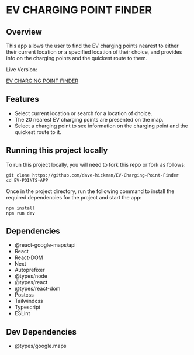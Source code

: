 # EV CHARGING POINT FINDER

## Overview

This app allows the user to find the EV charging points nearest to either their current location or a specified location of their choice, and provides info on the charging points and the quickest route to them.

Live Version:

[EV CHARGING POINT FINDER](https://ev-charging-point-finder.vercel.app/)

## Features

* Select current location or search for a location of choice.
* The 20 nearest EV charging points are presented on the map.
* Select a charging point to see information on the charging point and the quickest route to it.


## Running this project locally


To run this project locally, you will need to fork this repo or fork as follows:
```
git clone https://github.com/dave-hickman/EV-Charging-Point-Finder
cd EV-POINTS-APP
```
Once in the project directory, run the following command to install the required dependencies for the project and start the app:

```
npm install
npm run dev
```

## Dependencies

* @react-google-maps/api
* React
* React-DOM
* Next
* Autoprefixer
* @types/node
* @types/react
* @types/react-dom
* Postcss
* Tailwindcss
* Typescript
* ESLint

## Dev Dependencies

* @types/google.maps